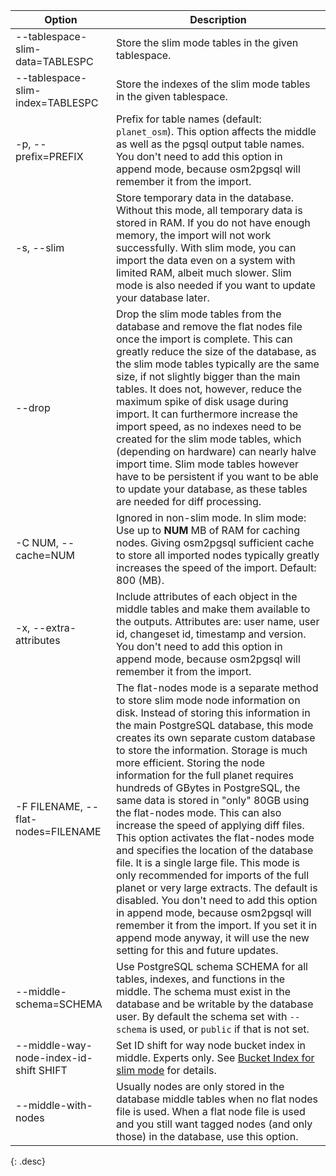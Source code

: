 | Option                                  | Description |
| --------------------------------------- | ----------- |
| \--tablespace-slim-data=TABLESPC        | Store the slim mode tables in the given tablespace. |
| \--tablespace-slim-index=TABLESPC       | Store the indexes of the slim mode tables in the given tablespace. |
| -p, \--prefix=PREFIX                    | Prefix for table names (default: `planet_osm`). This option affects the middle as well as the pgsql output table names. You don't need to add this option in append mode, because osm2pgsql will remember it from the import. |
| -s, \--slim                             | Store temporary data in the database. Without this mode, all temporary data is stored in RAM. If you do not have enough memory, the import will not work successfully. With slim mode, you can import the data even on a system with limited RAM, albeit much slower. Slim mode is also needed if you want to update your database later. |
| \--drop                                 | Drop the slim mode tables from the database and remove the flat nodes file once the import is complete. This can greatly reduce the size of the database, as the slim mode tables typically are the same size, if not slightly bigger than the main tables. It does not, however, reduce the maximum spike of disk usage during import. It can furthermore increase the import speed, as no indexes need to be created for the slim mode tables, which (depending on hardware) can nearly halve import time. Slim mode tables however have to be persistent if you want to be able to update your database, as these tables are needed for diff processing.
| -C NUM, \--cache=NUM                    | Ignored in non-slim mode. In slim mode: Use up to **NUM** MB of RAM for caching nodes. Giving osm2pgsql sufficient cache to store all imported nodes typically greatly increases the speed of the import. Default: 800 (MB). |
| -x, \--extra-attributes                 | Include attributes of each object in the middle tables and make them available to the outputs. Attributes are: user name, user id, changeset id, timestamp and version. You don't need to add this option in append mode, because osm2pgsql will remember it from the import. |
| -F FILENAME, \--flat-nodes=FILENAME     | The flat-nodes mode is a separate method to store slim mode node information on disk. Instead of storing this information in the main PostgreSQL database, this mode creates its own separate custom database to store the information. Storage is much more efficient. Storing the node information for the full planet requires hundreds of GBytes in PostgreSQL, the same data is stored in "only" 80GB using the flat-nodes mode. This can also increase the speed of applying diff files. This option activates the flat-nodes mode and specifies the location of the database file. It is a single large file. This mode is only recommended for imports of the full planet or very large extracts. The default is disabled. You don't need to add this option in append mode, because osm2pgsql will remember it from the import. If you set it in append mode anyway, it will use the new setting for this and future updates. |
| \--middle-schema=SCHEMA                 | Use PostgreSQL schema SCHEMA for all tables, indexes, and functions in the middle. The schema must exist in the database and be writable by the database user. By default the schema set with `--schema` is used, or `public` if that is not set. |
| \--middle-way-node-index-id-shift SHIFT | Set ID shift for way node bucket index in middle. Experts only. See [Bucket Index for slim mode](#bucket-index-for-slim-mode) for details. |
| \--middle-with-nodes                    | Usually nodes are only stored in the database middle tables when no flat nodes file is used. When a flat node file is used and you still want tagged nodes (and only those) in the database, use this option. |
{: .desc}
